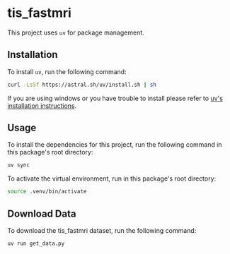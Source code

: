 # tis_fastmri

This project uses `uv` for package management.

## Installation

To install `uv`, run the following command:

```bash
curl -LsSf https://astral.sh/uv/install.sh | sh
```

If you are using windows or you have trouble to install please refer to [uv's installation instructions](https://docs.astral.sh/uv/getting-started/installation/).

## Usage

To install the dependencies for this project, run the following command in this package's root directory:

```bash
uv sync
```

To activate the virtual environment, run in this package's root directory:

```bash
source .venv/bin/activate
```

## Download Data

To download the tis_fastmri dataset, run the following command:

```bash
uv run get_data.py
```

## 

